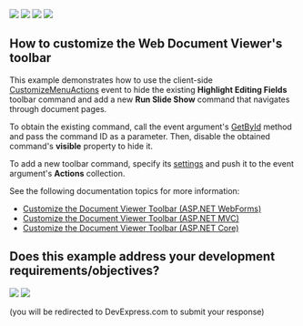 <!-- default badges list -->
![](https://img.shields.io/endpoint?url=https://codecentral.devexpress.com/api/v1/VersionRange/167319057/18.2.3%2B)
[![](https://img.shields.io/badge/Open_in_DevExpress_Support_Center-FF7200?style=flat-square&logo=DevExpress&logoColor=white)](https://supportcenter.devexpress.com/ticket/details/T830473)
[![](https://img.shields.io/badge/📖_How_to_use_DevExpress_Examples-e9f6fc?style=flat-square)](https://docs.devexpress.com/GeneralInformation/403183)
[![](https://img.shields.io/badge/💬_Leave_Feedback-feecdd?style=flat-square)](#does-this-example-address-your-development-requirementsobjectives)
<!-- default badges end -->
## How to customize the Web Document Viewer's toolbar

This example demonstrates how to use the client-side [CustomizeMenuActions](https://docs.devexpress.com/XtraReports/DevExpress.XtraReports.Web.Scripts.ASPxClientWebDocumentViewer.CustomizeMenuActions) event to hide the existing **Highlight Editing Fields** toolbar command and add a new **Run Slide Show** command that navigates through document pages. 

To obtain the existing command, call the event argument's [GetById](https://docs.devexpress.com/XtraReports/DevExpress.XtraReports.Web.Scripts.ASPxClientCustomizeMenuActionsEventArgs.GetById(System.String)) method  and pass the command ID as a parameter. Then, disable the obtained command's **visible** property to hide it.

To add a new toolbar command, specify its [settings](https://docs.devexpress.com/XtraReports/DevExpress.XtraReports.Web.Scripts.ASPxClientMenuAction._members?v=18.2) and push it to the event argument's **Actions** collection. 

See the following documentation topics for more information:

* [Customize the Document Viewer Toolbar (ASP.NET WebForms)](https://docs.devexpress.com/XtraReports/117150/create-end-user-reporting-applications/web-reporting/asp-net-webforms-reporting/document-viewer/html5-document-viewer/api-and-customization/customize-the-document-viewer-toolbar)
* [Customize the Document Viewer Toolbar (ASP.NET MVC)](https://docs.devexpress.com/XtraReports/10043/create-end-user-reporting-applications/web-reporting/asp-net-mvc-reporting/document-viewer/html5-document-viewer/api-and-customization/customize-the-document-viewer-toolbar)
* [Customize the Document Viewer Toolbar (ASP.NET Core)](https://docs.devexpress.com/XtraReports/400270/create-end-user-reporting-applications/web-reporting/asp-net-core-reporting/document-viewer/api-and-customization/customize-the-document-viewer-toolbar)
<!-- feedback -->
## Does this example address your development requirements/objectives?

[<img src="https://www.devexpress.com/support/examples/i/yes-button.svg"/>](https://www.devexpress.com/support/examples/survey.xml?utm_source=github&utm_campaign=reporting-web-forms-customize-document-viewer-toolbar&~~~was_helpful=yes) [<img src="https://www.devexpress.com/support/examples/i/no-button.svg"/>](https://www.devexpress.com/support/examples/survey.xml?utm_source=github&utm_campaign=reporting-web-forms-customize-document-viewer-toolbar&~~~was_helpful=no)

(you will be redirected to DevExpress.com to submit your response)
<!-- feedback end -->
